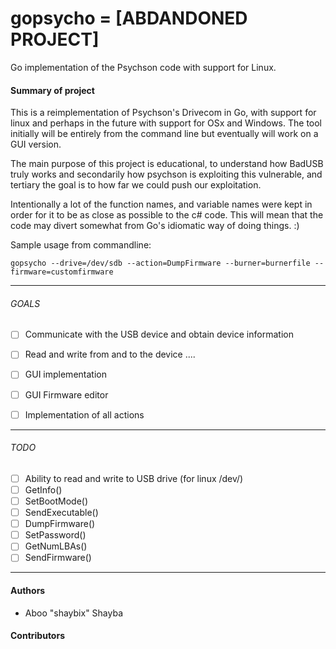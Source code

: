 # gopsycho = [ABDANDONED PROJECT]
Go implementation of the Psychson code with support for Linux.


#### Summary of project

This is a reimplementation of Psychson's Drivecom in Go, with support for linux
and perhaps in the future with support for OSx and Windows. The tool initially will be 
entirely from the command line but eventually will work on a GUI version. 

The main purpose of this project is educational, to understand how BadUSB truly works
and secondarily how psychson is exploiting this vulnerable, and tertiary the goal is to 
how far we could push our exploitation.

Intentionally a lot of the function names, and variable names were kept in order for it 
to be as close as possible to the c# code. This will mean that the code may divert somewhat 
from Go's idiomatic way of doing things. :)


Sample usage from commandline: 

```
gopsycho --drive=/dev/sdb --action=DumpFirmware --burner=burnerfile --firmware=customfirmware

```
--------------------------------------------------------------------------------------

###### GOALS

- [ ]   Communicate with the USB device and obtain device information
- [ ]   Read and write from and to the device
....
- [ ]   GUI implementation 
- [ ]   GUI Firmware editor
- [ ]   Implementation of all actions


---------------------------------------------------------------------------------------

###### TODO 

- [ ]   Ability to read and write to USB drive (for linux /dev/)
- [ ]   GetInfo()
- [ ]   SetBootMode()
- [ ]   SendExecutable()
- [ ]   DumpFirmware()
- [ ]   SetPassword()
- [ ]   GetNumLBAs()
- [ ]   SendFirmware()

----------------------------------------------------------------------------------------

#### Authors

* Aboo "shaybix" Shayba


#### Contributors

